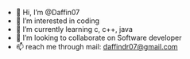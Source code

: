 - 👋 Hi, I’m @Daffin07
- 👀 I’m interested in coding
- 🌱 I’m currently learning c, c++, java
- 💞️ I’m looking to collaborate on Software developer 
- 📫 reach me through mail: daffindr07@gmail.com 

<!---
Daffin07/Daffin07 is a ✨ special ✨ repository because its `README.md` (this file) appears on your GitHub profile.
You can click the Preview link to take a look at your changes.
--->
